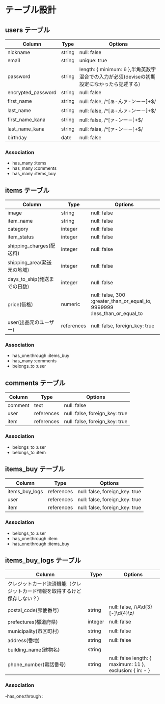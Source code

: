 # テーブル設計


  ## users テーブル
  
  | Column | Type | Options |
  | ------ | ---- | ------- |
  | nickname | string | null: false|
  | email | string | unique: true |
  | password | string | length: { minimum: 6 },半角英数字混合での入力が必須(deviseの初期設定になかったら記述する) |
  | encrypted_password | string | null: false |
  | first_name | string |null: false, /^[ぁ-んァ-ンー－]+$/ |
  | last_name | string | null: false, /^[ぁ-んァ-ンー－]+$/ |
  | first_name_kana | string | null: false, /^[ァ-ンー－]+$/ |
  | last_name_kana | string | null: false, /^[ァ-ンー－]+$/ |
  | birthday | date | null: false |

  ### Association
  - has_many :items
  - has_many :comments
  - has_many :items_buy

 ## items テーブル

  | Column | Type | Options |
  | ------ |----- | ------- |
  | image | string | null: false |
  | item_name | string | null: false |
  | category | integer | null: false |
  | item_status | integer | null: false |
  | shipping_charges(配送料) | integer | null: false |
  | shipping_area(発送元の地域) | integer | null: false |
  | days_to_ship(発送までの日数) | integer | null: false |
  | price(価格) | numeric | null: false, 300 :greater_than_or_equal_to, 9999999 :less_than_or_equal_to |
  | user(出品元のユーザー) | references | null: false, foreign_key: true |


  ### Association
  - has_one:through :items_buy
  - has_many :comments
  - belongs_to :user


  ## comments テーブル

  | Column | Type | Options |
  | ------ | ---- | ------- |
  | comment | text | null: false |
  | user | references | null: false, foreign_key: true |
  | item | references | null: false, foreign_key: true |

  ### Association
  - belongs_to :user
  - belongs_to :item

  ## items_buy テーブル

  | Column | Type | Options |
  | ------ | ---- | ------- |
  | items_buy_logs | references | null: false, foreign_key: true |
  | user | references | null: false, foreign_key: true |
  | item | references | null: false, foreign_key: true |

  ### Association
  - belongs_to :user
  - has_one:through :item
  - has_one:through :items_buy

  ## items_buy_logs テーブル

  | Column | Type | Options |
  | ------ | ---- | ------- |
  | クレジットカード決済機能（クレジットカード情報を取得するけど保存しない？）| | |
  | postal_code(郵便番号) | string | null: false, /\A\d{3}[-]\d{4}\z/ |
  | prefectures(都道府県) | integer | null: false |
  | municipality(市区町村) | string | null: false |
  | address(番地) | string | null: false |
  | building_name(建物名) | string | |
  | phone_number(電話番号) | string | null: false length: { maximum: 11 }, exclusion: { in: - }|

  ### Association

  -has_one:through :